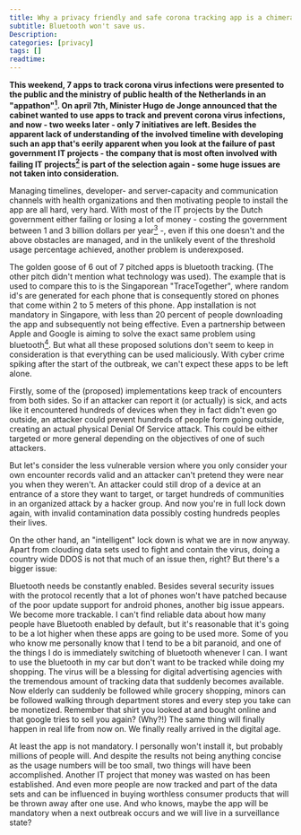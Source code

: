 ```yaml
---
title: Why a privacy friendly and safe corona tracking app is a chimera
subtitle: Bluetooth won't save us.
Description:
categories: [privacy]
tags: []
readtime: 
---
```


**This weekend, 7 apps to track corona virus infections were presented to the public and the ministry of public health of the Netherlands in an "appathon"[<sup>1</sup>](https://www.youtube.com/playlist?list=PLVq02MUODjYHvRlPXOfU2j15eq7E_rwLF).
On april 7th, Minister Hugo de Jonge announced that the cabinet wanted to use apps to track and prevent corona virus infections, and now - two weeks later - only 7 initiatives are left. Besides the apparent lack of understanding of the involved timeline with developing such an app that's eerily apparent when you look at the failure of past government IT projects - the company that is most often involved with failing IT projects[<sup>2</sup>](https://www.nrc.nl/nieuws/2014/06/05/capgemini-vaakst-betrokken-bij-te-dure-ict-projecten-van-de-overheid-a1501460) is part of the selection again - some huge issues are not taken into consideration.**

Managing timelines, developer- and server-capacity and communication channels with health organizations and then motivating people to install the app are all hard, very hard.
With most of the IT projects by the Dutch government either failing or losing a lot of money - costing the government between 1 and 3 billion dollars per year[<sup>3</sup>](https://www.tweedekamer.nl/sites/default/files/field_uploads/33326-5-Eindrapport_tcm181-239826.pdf) -, even if this one doesn't and the above obstacles are managed, and in the unlikely event of the threshold usage percentage achieved, another problem is underexposed.

The golden goose of 6 out of 7 pitched apps is bluetooth tracking. (The other pitch didn't mention what technology was used). The example that is used to compare this to is the Singaporean "TraceTogether", where random id's are generated for each phone that is consequently stored on phones that come within 2 to 5 meters of this phone. App installation is not mandatory in Singapore, with less than 20 percent of people downloading the app and subsequently not being effective. Even a partnership between Apple and Google is aiming to solve the exact same problem using bluetooth[<sup>4</sup>](https://www.apple.com/covid19/contacttracing/). But what all these proposed solutions don't seem to keep in consideration is that everything can be used maliciously. With cyber crime spiking after the start of the outbreak, we can't expect these apps to be left alone.

Firstly, some of the (proposed) implementations keep track of encounters from both sides. So if an attacker can report it (or actually) is sick, and acts like it encountered  hundreds of devices when they in fact didn't even go outside, an attacker could prevent hundreds of people form going outside, creating an actual physical Denial Of Service attack. This could be either targeted or more general depending on the objectives of one of such attackers.

But let's consider the less vulnerable version where you only consider your own encounter records valid and an attacker can't pretend they were near you when they weren't. An attacker could still drop of a device at an entrance of a store they want to target, or target hundreds of communities in an organized attack by a hacker group. And now you're in full lock down again, with invalid contamination data possibly costing hundreds peoples their lives.

On the other hand, an "intelligent" lock down is what we are in now anyway. Apart from clouding data sets used to fight and contain the virus, doing a country wide DDOS is not that much of an issue then, right? But there's a bigger issue:

Bluetooth needs be constantly enabled. Besides several security issues with the protocol recently that a lot of phones won't have patched because of the poor update support for android phones, another big issue appears. We become more trackable. I can't find reliable data about how many people have Bluetooth enabled by default, but it's reasonable that it's going to be a lot higher when these apps are going to be used more. Some of you who know me personally know that I tend to be a bit paranoid, and one of the things I do is immediately switching of bluetooth whenever I can. I want to use the bluetooth in my car but don't want to be tracked while doing my shopping. The virus will be a blessing for digital advertising agencies with the tremendous amount of tracking data that suddenly becomes available. Now elderly can suddenly be followed while  grocery shopping, minors can be followed walking through department stores and every step you take can be monetized. Remember that shirt you looked at and bought online and that google tries to sell you again? (Why?!) The same thing will finally happen in real life from now on. We finally really arrived in the digital age.

At least the app is not mandatory. I personally won't install it, but probably millions of people will. And despite the results not being anything concise as the usage numbers will be too small, two things will have been accomplished. Another IT project that money was wasted on has been established. And even more people are now tracked and part of the data sets and can be influenced in buying worthless consumer products that will be thrown away after one use. And who knows, maybe the app will be mandatory when a next outbreak occurs and we will live in a surveillance state?